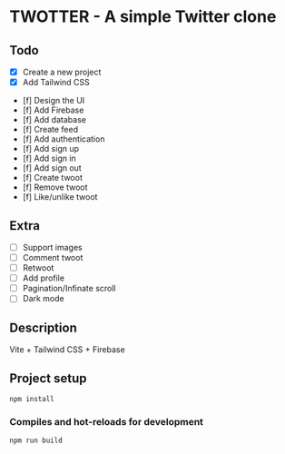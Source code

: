 # TWOTTER - A simple Twitter clone

## Todo
- [x] Create a new project
- [x] Add Tailwind CSS
- [f] Design the UI
- [f] Add Firebase
- [f] Add database
- [f] Create feed
- [f] Add authentication
- [f] Add sign up
- [f] Add sign in
- [f] Add sign out
- [f] Create twoot
- [f] Remove twoot
- [f] Like/unlike twoot

## Extra
- [ ] Support images
- [ ] Comment twoot
- [ ] Retwoot
- [ ] Add profile
- [ ] Pagination/Infinate scroll
- [ ] Dark mode

## Description
Vite + Tailwind CSS + Firebase

## Project setup

```
npm install
```

### Compiles and hot-reloads for development

```
npm run build
```